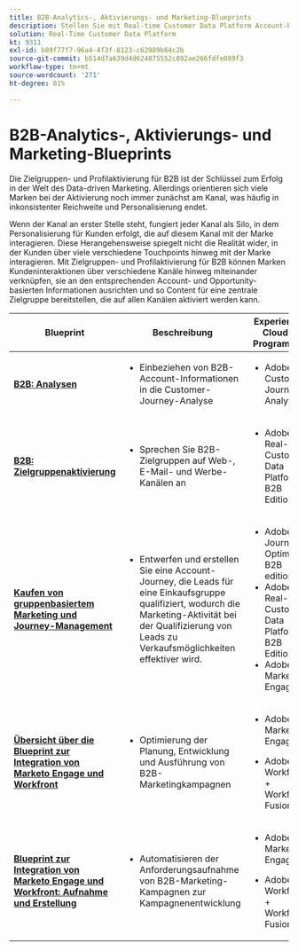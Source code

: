 ```yaml
---
title: B2B-Analytics-, Aktivierungs- und Marketing-Blueprints
description: Stellen Sie mit Real-time Customer Data Platform Account-basierte Zielgruppen und profilorientierte Kundenerlebnisse bereit.
solution: Real-Time Customer Data Platform
kt: 9311
exl-id: b89f77f7-96a4-4f3f-8123-c62989b64c2b
source-git-commit: b514d7a639d4d624875552c892ae266fdfe089f3
workflow-type: tm+mt
source-wordcount: '271'
ht-degree: 81%

---
```


# B2B-Analytics-, Aktivierungs- und Marketing-Blueprints

Die Zielgruppen- und Profilaktivierung für B2B ist der Schlüssel zum Erfolg in der Welt des Data-driven Marketing. Allerdings orientieren sich viele Marken bei der Aktivierung noch immer zunächst am Kanal, was häufig in inkonsistenter Reichweite und Personalisierung endet.

Wenn der Kanal an erster Stelle steht, fungiert jeder Kanal als Silo, in dem Personalisierung für Kunden erfolgt, die auf diesem Kanal mit der Marke interagieren. Diese Herangehensweise spiegelt nicht die Realität wider, in der Kunden über viele verschiedene Touchpoints hinweg mit der Marke interagieren. Mit Zielgruppen- und Profilaktivierung für B2B können Marken Kundeninteraktionen über verschiedene Kanäle hinweg miteinander verknüpfen, sie an den entsprechenden Account- und Opportunity-basierten Informationen ausrichten und so Content für eine zentrale Zielgruppe bereitstellen, die auf allen Kanälen aktiviert werden kann.

| Blueprint | Beschreibung | Experience Cloud-Programme |
|---|---|---|
| **[B2B: Analysen](https://experienceleague.adobe.com/docs/analytics-platform/using/cja-usecases/b2b.html?lang=de)** | <ul><li>Einbeziehen von B2B-Account-Informationen in die Customer-Journey-Analyse</li></ul> | <ul><li>Adobe Customer Journey Analytics</li></ul> |
| **[B2B: Zielgruppenaktivierung](b2bactivation.md)** | <ul><li>Sprechen Sie B2B-Zielgruppen auf Web-, E-Mail- und Werbe-Kanälen an</li></ul> | <ul><li>Adobe Real-time Customer Data Platform B2B Edition</li></ul> |
| **[Kaufen von gruppenbasiertem Marketing und Journey-Management](/help/blueprints/b2b/b2b-buying-group-journeys.md)** | <ul><li>Entwerfen und erstellen Sie eine Account-Journey, die Leads für eine Einkaufsgruppe qualifiziert, wodurch die Marketing-Aktivität bei der Qualifizierung von Leads zu Verkaufsmöglichkeiten effektiver wird.</li></ul> | <ul><li>Adobe Journey Optimizer B2B edition</li><li>Adobe Real-time Customer Data Platform B2B Edition</li><li>Adobe Marketo Engage</li></ul> |
| **[Übersicht über die Blueprint zur Integration von Marketo Engage und Workfront](/help/blueprints/b2b/marketo-engage-and-workfront-integration-blueprint/overview.md)** | <ul><li>Optimierung der Planung, Entwicklung und Ausführung von B2B-Marketingkampagnen</li></ul> | <ul><li>Adobe Marketo Engage</li></ul><ul><li>Adobe Workfront + Workfront Fusion</li></ul> |
| **[Blueprint zur Integration von Marketo Engage und Workfront: Aufnahme und Erstellung](/help/blueprints/b2b/marketo-engage-and-workfront-integration-blueprint/intake-and-create.md)** | <ul><li>Automatisieren der Anforderungsaufnahme von B2B-Marketing-Kampagnen zur Kampagnenentwicklung</li></ul> | <ul><li>Adobe Marketo Engage</li></ul><ul><li>Adobe Workfront + Workfront Fusion</li></ul> |
